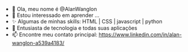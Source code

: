 - 👋 Ola, meu nome é @AlanWanglon
- 👀 Estou interessado em aprender ...
- ✨ Algumas de minhas skills: HTML | CSS | javascript | python
- 💞️ Entusiasta de tecnologia e todas suas aplicações
- 📫 Encontre meu contato principal: https://www.linkedin.com/in/alan-wanglon-a539a4183/

